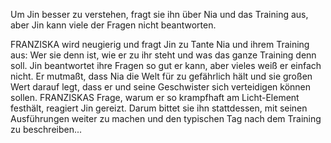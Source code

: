 Um Jin besser zu verstehen, fragt sie ihn über Nia und das Training aus, aber Jin kann viele der Fragen nicht beantworten.

FRANZISKA wird neugierig und fragt Jin zu Tante Nia und ihrem Training aus: Wer sie denn ist, wie er zu ihr steht und was das ganze Training denn soll. Jin beantwortet ihre Fragen so gut er kann, aber vieles weiß er einfach nicht. Er mutmaßt, dass Nia die Welt für zu gefährlich hält und sie großen Wert darauf legt, dass er und seine Geschwister sich verteidigen können sollen.
FRANZISKAS Frage, warum er so krampfhaft am Licht-Element festhält, reagiert Jin gereizt. Darum bittet sie ihn stattdessen, mit seinen Ausführungen weiter zu machen und den typischen Tag nach dem Training zu beschreiben...